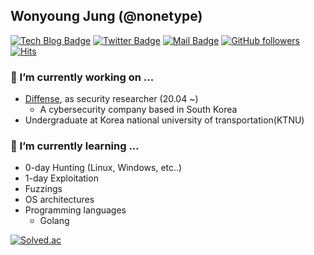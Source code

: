 ## Wonyoung Jung (@nonetype)

[![Tech Blog Badge](https://img.shields.io/badge/-Tech%20blog-black?style=flat-square&logo=github&link=https://nonetype.github.io/)](https://nonetype.github.io/)
[![Twitter Badge](https://img.shields.io/badge/-@nonetype__pwn-1ca0f1?style=flat-square&labelColor=1ca0f1&logo=twitter&logoColor=white&link=https://twitter.com/nonetype_pwn)](https://twitter.com/nonetype_pwn)
[![Mail Badge](https://img.shields.io/badge/Contact-exploit%40kakao.com-blue?style=flat-square)](mailto:exploit@kakao.com)
[![GitHub followers](https://img.shields.io/github/followers/nonetype.svg?style=flat-square&label=Followers&maxAge=2592000)](https://github.com/nonetype?tab=followers)
[![Hits](https://hits.seeyoufarm.com/api/count/incr/badge.svg?url=https%3A%2F%2Fgithub.com%2Fnonetype&count_bg=%233D69C8&title_bg=%23555555&icon=github.svg&icon_color=%23E7E7E7&title=hits&edge_flat=true)](https://hits.seeyoufarm.com)


### 🔭 I’m currently working on ...
  - [Diffense](https://diffense.com/), as security researcher (20.04 ~)
    - A cybersecurity company based in South Korea
  - Undergraduate at Korea national university of transportation(KTNU)
### 🌱 I’m currently learning ...
  - 0-day Hunting (Linux, Windows, etc..)
  - 1-day Exploitation
  - Fuzzings
  - OS architectures
  - Programming languages
    - Golang


<!--[![nonetype's github stats](https://github-readme-stats.vercel.app/api?username=nonetype)](https://github.com/anuraghazra/github-readme-stats)-->
[![Solved.ac](http://mazassumnida.wtf/api/v2/generate_badge?boj=nonetype)](https://solved.ac/nonetype)

<!--
**nonetype/nonetype** is a ✨ _special_ ✨ repository because its `README.md` (this file) appears on your GitHub profile.

Here are some ideas to get you started:

- 🔭 I’m currently working on ...
  - Vulnerability research
- 🌱 I’m currently learning ...
  - Finding 0-day
  - Exploiting 1-day
  - Fuzzings
  - OS architectures
  - Programming language
    - Golang
- 👯 I’m looking to collaborate on ...
- 🤔 I’m looking for help with ...
- 💬 Ask me about ...
- 📫 How to reach me: ...
  - Facebook: [https://www.facebook.com/nonetype.pwn](https://www.facebook.com/nonetype.pwn)
  - Twitter: [https://twitter.com/nonetype_pwn](https://twitter.com/nonetype_pwn)
- 😄 Pronouns: ...
- ⚡ Fun fact: ...
-->
